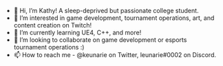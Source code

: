 - 👋 Hi, I’m Kathy! A sleep-deprived but passionate college student.
- 👀 I’m interested in game development, tournament operations, art, and content creation on Twitch!
- 🌱 I’m currently learning UE4, C++, and more!
- 💞️ I’m looking to collaborate on game development or esports tournament operations :)
- 📫 How to reach me - @keunarie on Twitter, leunarie#0002 on Discord.

